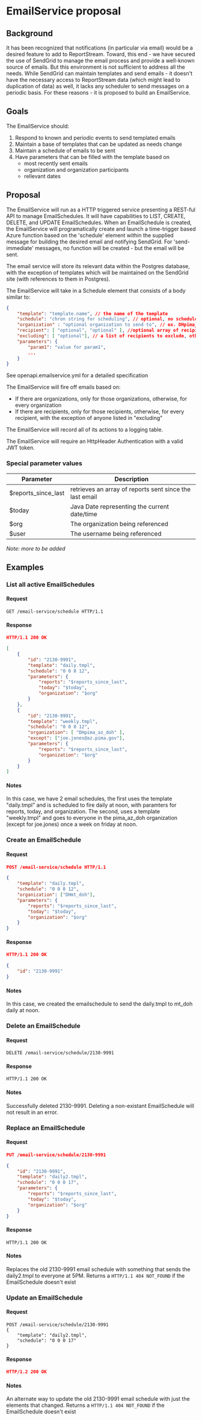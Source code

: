 # EmailService proposal

## Background
It has been recognized that notifications (in particular via email) would be a desired feature to add to ReportStream.  Toward, this end - we have secured the use of SendGrid to manage the email process and provide a well-known source of emails.  But this environment is not sufficient to address all the needs.  While SendGrid can maintain templates and send emails - it doesn't have the necessary access to ReportStream data (which might lead to duplication of data) as well, it lacks any scheduler to send messages on a periodic basis.  For these reasons - it is proposed to build an EmailService.

## Goals

The EmailService should:

1. Respond to known and periodic events to send templated emails
1. Maintain a base of templates that can be updated as needs change
1. Maintain a schedule of emails to be sent
1. Have parameters that can be filled with the template based on
    - most recently sent emails
    - organization and organization participants
    - rellevant dates

## Proposal

The EmailService will run as a HTTP triggered service presenting a REST-ful API to manage EmailSchedules.  It will have capabilities to LIST, CREATE, DELETE, and UPDATE EmailSchedules.  When an EmailSchedule is created, the EmailService will programatically create and launch a time-trigger based Azure function based on the 'schedule' element within the supplied message for building the desired email and notifying SendGrid.  For 'send-immediate' messages, no function will be created - but the email will be sent.

The email service will store its relevant data within the Postgres database, with the exception of templates which will be maintained on the SendGrid site (with references to them in Postgres).

The EmailService will take in a Schedule element that consists of a body similar to:
``` json
{
    "template": "template.name", // the name of the template
    "schedule": "chron string for scheduling", // optional, no schedule means send immediate
    "organization" : "optional organization to send to", // ex. DHpima_az_doh, DHmt_doh, etc.
    "recipient": [ "optional", "optional" ], //optional array of recipients emails
    "excluding": [ "optional"], // a list of recipients to exclude, otherwise everybody within the organization receives
    "parameters": {
        "param1": "value for param1",
        ...
    }
}
```

See openapi.emailservice.yml for a detailed specification

The EmailService will fire off emails based on:
- If there are organizations, only for those organizations, otherwise, for every organization
- If there are recipients, only for those recipients, otherwise, for every recipient, with the exception of anyone listed in "excluding"

The EmailService will record all of its actions to a logging table.

The EmailService will require an HttpHeader Authentication with a valid JWT token.

### Special parameter values

| Parameter | Description |
| --------  | ------------|
|$reports_since_last| retrieves an array of reports sent since the last email |
|$today | Java Date representing the current date/time |
|$org | The organization being referenced |
|$user | The username being referenced |

*Note: more to be added*

## Examples

### List all active EmailSchedules
#### Request
```http
GET /email-service/schedule HTTP/1.1
```
#### Response
```json
HTTP/1.1 200 OK

[
    {
        "id": "2130-9991",
        "template": "daily.tmpl",
        "schedule": "0 0 0 12", 
        "parameters": {
            "reports": "$reports_since_last",
            "today": "$today",
            "organization": "$org"
        }
    },
    {
        "id": "2130-9991",
        "template": "weekly.tmpl",
        "schedule": "0 0 0 12", 
        "organization": [ "DHpima_az_doh" ],
        "except": ["joe.jones@az.pima.gov"],
        "parameters": {
            "reports": "$reports_since_last",
            "organization": "$org"
        }
    }
]
```
#### Notes
In this case, we have 2 email schedules, the first uses the template "daily.tmpl" and is scheduled to fire daily at noon, with paramters for reports, today, and organization.  The second, uses a template "weekly.tmpl" and goes to everyone in the pima_az_doh organization (except for joe.jones) once a week on friday at noon.

### Create an EmailSchedule
#### Request
```json
POST /email-service/schedule HTTP/1.1

{
    "template": "daily.tmpl",
    "schedule": "0 0 0 12", 
    "organization": ["DHmt_doh"],
    "parameters": {
        "reports": "$reports_since_last",
        "today": "$today",
        "organization": "$org"
    }
}
```
#### Response
```json
HTTP/1.1 200 OK

{
    "id": "2130-9991"
}
```
#### Notes
In this case, we created the emailschedule to send the daily.tmpl to mt_doh daily at noon.

### Delete an EmailSchedule
#### Request
```http
DELETE /email-service/schedule/2130-9991
```
#### Response
```http
HTTP/1.1 200 OK
```
#### Notes
Successfully deleted 2130-9991.  Deleting a non-existant EmailSchedule will not result in an error.

### Replace an EmailSchedule
#### Request
```json
PUT /email-service/schedule/2130-9991

{
    "id": "2130-9991",
    "template": "daily2.tmpl",
    "schedule": "0 0 0 17", 
    "parameters": {
        "reports": "$reports_since_last",
        "today": "$today",
        "organization": "$org"
    }
}
```
#### Response
```http
HTTP/1.1 200 OK
```
#### Notes
Replaces the old 2130-9991 email schedule with something that sends the daily2.tmpl to everyone at 5PM.  Returns a ```HTTP/1.1 404 NOT_FOUND``` if the EmailSchedule doesn't exist

### Update an EmailSchedule
#### Request
```http
POST /email-service/schedule/2130-9991
{
    "template": "daily2.tmpl",
    "schedule": "0 0 0 17"
}
```
#### Response
```json
HTTP/1.2 200 OK
```
#### Notes
An alternate way to update the old 2130-9991 email schedule with just the elements that changed.  Returns a ```HTTP/1.1 404 NOT_FOUND``` if the EmailSchedule doesn't exist